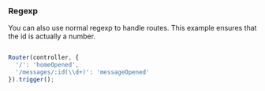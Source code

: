 ### Regexp
You can also use normal regexp to handle routes. This example ensures that the id is actually a number.

```javascript

Router(controller, {
  '/': 'homeOpened',
  '/messages/:id(\\d+)': 'messageOpened'
}).trigger();
```
